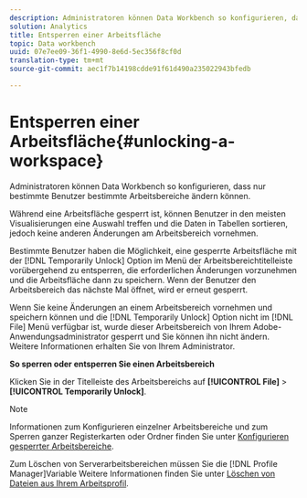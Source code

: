 ```yaml
---
description: Administratoren können Data Workbench so konfigurieren, dass nur bestimmte Benutzer bestimmte Arbeitsbereiche ändern können.
solution: Analytics
title: Entsperren einer Arbeitsfläche
topic: Data workbench
uuid: 07e7ee09-36f1-4990-8e6d-5ec356f8cf0d
translation-type: tm+mt
source-git-commit: aec1f7b14198cdde91f61d490a235022943bfedb

---
```



# Entsperren einer Arbeitsfläche{#unlocking-a-workspace}

Administratoren können Data Workbench so konfigurieren, dass nur bestimmte Benutzer bestimmte Arbeitsbereiche ändern können.

Während eine Arbeitsfläche gesperrt ist, können Benutzer in den meisten Visualisierungen eine Auswahl treffen und die Daten in Tabellen sortieren, jedoch keine anderen Änderungen am Arbeitsbereich vornehmen.

Bestimmte Benutzer haben die Möglichkeit, eine gesperrte Arbeitsfläche mit der [!DNL Temporarily Unlock] Option im Menü der Arbeitsbereichtitelleiste vorübergehend zu entsperren, die erforderlichen Änderungen vorzunehmen und die Arbeitsfläche dann zu speichern. Wenn der Benutzer den Arbeitsbereich das nächste Mal öffnet, wird er erneut gesperrt.

Wenn Sie keine Änderungen an einem Arbeitsbereich vornehmen und speichern können und die [!DNL Temporarily Unlock] Option nicht im [!DNL File] Menü verfügbar ist, wurde dieser Arbeitsbereich von Ihrem Adobe-Anwendungsadministrator gesperrt und Sie können ihn nicht ändern. Weitere Informationen erhalten Sie von Ihrem Administrator.

**So sperren oder entsperren Sie einen Arbeitsbereich**

Klicken Sie in der Titelleiste des Arbeitsbereichs auf **[!UICONTROL File]** > **[!UICONTROL Temporarily Unlock]**.

>[!NOTE]
>
>Informationen zum Konfigurieren einzelner Arbeitsbereiche und zum Sperren ganzer Registerkarten oder Ordner finden Sie unter [Konfigurieren gesperrter Arbeitsbereiche](../../../home/c-get-started/c-intf-anlys-ftrs/c-config-locked-wkspc/c-config-locked-wkspc.md#concept-b6ce110bbed645d89f29373b5106836a).

Zum Löschen von Serverarbeitsbereichen müssen Sie die [!DNL Profile Manager]Variable Weitere Informationen finden Sie unter [Löschen von Dateien aus Ihrem Arbeitsprofil](../../../home/c-get-started/c-admin-intrf/c-prof-mgr/t-del-files-wkg-prof.md#task-1e29c25e6c824cc9b51cb651e835856b).
